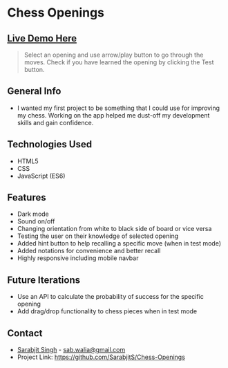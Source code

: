# Chess Openings

## [Live Demo Here](https://sarabjits.github.io/Chess-Openings/)

> Select an opening and use arrow/play button to go through the moves. Check if you have learned the opening by clicking the Test button.

## General Info

- I wanted my first project to be something that I could use for improving my chess. Working on the app helped me dust-off my development skills and gain confidence.

## Technologies Used

- HTML5
- CSS
- JavaScript (ES6)

<!-- Chess popularity has increased exponentially due to charismatic youtubers taking up the sport for bolstering their intellectual prowess and the incredible fun that comes along playing chess. As other chess enthusiasts, I found that if you want to be better at chess then learning about chess openings is not only mandatory for progress but also makes you faster when playing blitz games.

This chess-opening application reinforces the different opeinings so that the user can enjoy the beautiful game of chess. After the user has studied the moves, they can test their knowledge. As it can be overhelming to remember all the moves at once, the user can take help by clicking the hint button. -->

## Features

- Dark mode
- Sound on/off
- Changing orientation from white to black side of board or vice versa
- Testing the user on their knowledge of selected opening
- Added hint button to help recalling a specific move (when in test mode)
- Added notations for convenience and better recall
- Highly responsive including mobile navbar

## Future Iterations

- Use an API to calculate the probability of success for the specific opening
- Add drag/drop functionality to chess pieces when in test mode

## Contact

- [Sarabjit Singh](https://www.linkedin.com/in/sarabjit-singh-97b84012/) - [sab.walia@gmail.com](sab.walia@gmail.com)
- Project Link: https://github.com/SarabjitS/Chess-Openings
